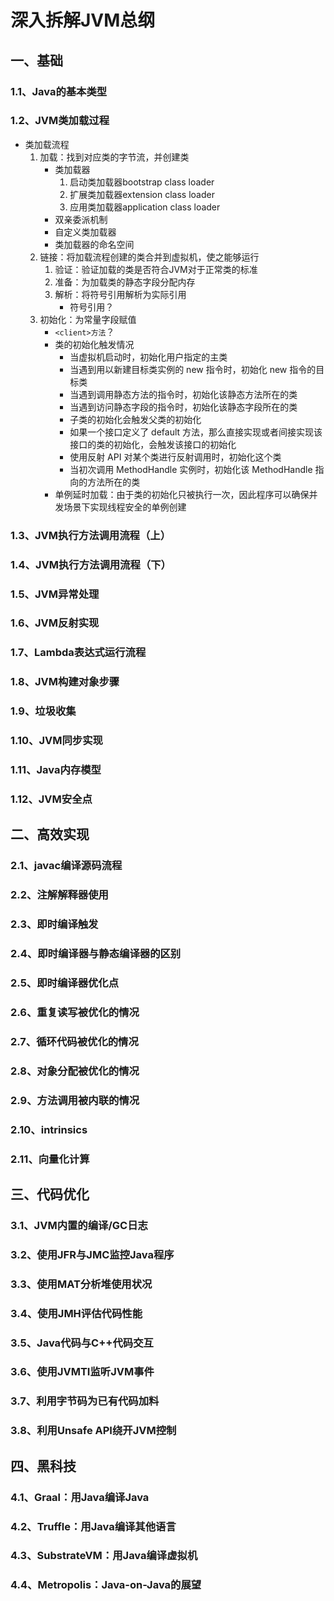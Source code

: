 # 深入拆解JVM总纲

## 一、基础

### 1.1、Java的基本类型

### 1.2、JVM类加载过程

- 类加载流程
    1. 加载：找到对应类的字节流，并创建类
        - 类加载器
            1. 启动类加载器bootstrap class loader
            2. 扩展类加载器extension class loader
            3. 应用类加载器application class loader
        - 双亲委派机制
        - 自定义类加载器
        - 类加载器的命名空间
    2. 链接：将加载流程创建的类合并到虚拟机，使之能够运行
        1. 验证：验证加载的类是否符合JVM对于正常类的标准
        2. 准备：为加载类的静态字段分配内存
        3. 解析：将符号引用解析为实际引用
            - 符号引用？
    3. 初始化：为常量字段赋值
        - `<client>方法`？
        - 类的初始化触发情况
            - 当虚拟机启动时，初始化用户指定的主类
            - 当遇到用以新建目标类实例的 new 指令时，初始化 new 指令的目标类
            - 当遇到调用静态方法的指令时，初始化该静态方法所在的类
            - 当遇到访问静态字段的指令时，初始化该静态字段所在的类
            - 子类的初始化会触发父类的初始化
            - 如果一个接口定义了 default 方法，那么直接实现或者间接实现该接口的类的初始化，会触发该接口的初始化
            - 使用反射 API 对某个类进行反射调用时，初始化这个类
            - 当初次调用 MethodHandle 实例时，初始化该 MethodHandle 指向的方法所在的类
        - 单例延时加载：由于类的初始化只被执行一次，因此程序可以确保并发场景下实现线程安全的单例创建

### 1.3、JVM执行方法调用流程（上）

### 1.4、JVM执行方法调用流程（下）

### 1.5、JVM异常处理

### 1.6、JVM反射实现

### 1.7、Lambda表达式运行流程

### 1.8、JVM构建对象步骤

### 1.9、垃圾收集

### 1.10、JVM同步实现

### 1.11、Java内存模型

### 1.12、JVM安全点

## 二、高效实现

### 2.1、javac编译源码流程

### 2.2、注解解释器使用

### 2.3、即时编译触发

### 2.4、即时编译器与静态编译器的区别

### 2.5、即时编译器优化点

### 2.6、重复读写被优化的情况

### 2.7、循环代码被优化的情况

### 2.8、对象分配被优化的情况

### 2.9、方法调用被内联的情况

### 2.10、intrinsics

### 2.11、向量化计算

## 三、代码优化

### 3.1、JVM内置的编译/GC日志

### 3.2、使用JFR与JMC监控Java程序

### 3.3、使用MAT分析堆使用状况

### 3.4、使用JMH评估代码性能

### 3.5、Java代码与C++代码交互

### 3.6、使用JVMTI监听JVM事件

### 3.7、利用字节码为已有代码加料

### 3.8、利用Unsafe API绕开JVM控制

## 四、黑科技

### 4.1、Graal：用Java编译Java

### 4.2、Truffle：用Java编译其他语言

### 4.3、SubstrateVM：用Java编译虚拟机

### 4.4、Metropolis：Java-on-Java的展望